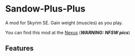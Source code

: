 # Sandow-Plus-Plus
A mod for Skyrim SE. 
Gain weight (muscles) as you play.

You can find this mod at the [Nexus](https://www.nexusmods.com/skyrimspecialedition/mods/32579) (***WARNING: NFSW pics***)

## Features